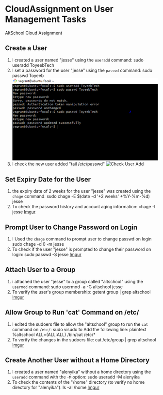 # CloudAssignment on User Management Tasks
AltSchool Cloud Assignment

## Create a User

1. I created a user named "jesse" using the `useradd` command:
   sudo useradd ToyeebTech
2. I set a password for the user "jesse" using the `passwd` command:
   sudo passwd Toyeeb
   ![UserAdd](Image/adduser.PNG)
3. I check the new user added "tail /etc/passwd"
   ![Check User Add](Image/check%new%user.PNG)
  


## Set Expiry Date for the User

1.  the expiry date of 2 weeks for the user "jesse" was created using the `chage` command:
   sudo chage -E $(date -d '+2 weeks' +%Y-%m-%d) jesse
2. To check the password history and account aging information:
   chage -l jesse
[Imgur](https://i.imgur.com/mIMvtQw.jpg)

## Prompt User to Change Password on Login

1. I Used the `chage` command to prompt user to change passwd on login
   sudo chage -d 0 -m jesse
2. To check if the user "jesse" is prompted to change their password on login:
   sudo passwd -S jesse
[Imgur](https://i.imgur.com/Q6gbGnn.jpg)


## Attach User to a Group

1. i attached the user "jesse" to a group called "altschool" using the `usermod` command:
   sudo usermod -a -G altschool jesse
2. To verify the user's group membership:
   getent group | grep altschool
[Imgur](https://i.imgur.com/PTZQvJH.jpg)


## Allow Group to Run 'cat' Command on /etc/

1. I edited the sudoers file to allow the "altschool" group to run the `cat` command on `/etc/`:
   sudo visudo
  to Add the following line:
plaintext
   %altschool ALL=(ALL:ALL) /bin/cat /etc/*
2. To verify the changes in the sudoers file:
   cat /etc/group | grep altschool
[Imgur](https://i.imgur.com/wrCndVY.jpg)


## Create Another User without a Home Directory

1. I created a user named "alenyika" without a home directory using the `useradd` command with the `-M` option:
   sudo useradd -M alenyika
2. To check the contents of the "/home" directory (to verify no home directory for "alenyika"):
   ls -al /home
[Imgur](https://i.imgur.com/R6RElm7.jpg)

